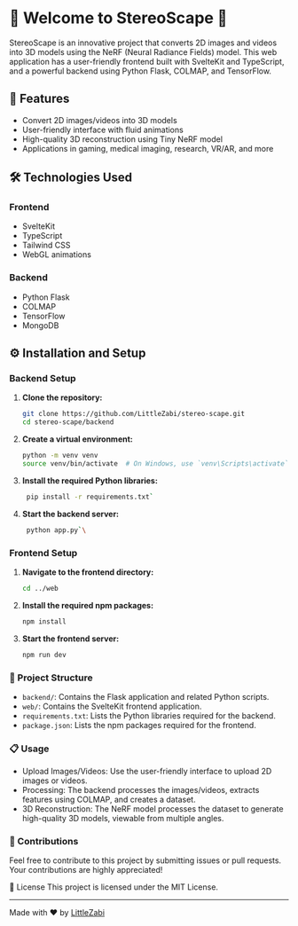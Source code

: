 # 🎉 Welcome to StereoScape 🎉

StereoScape is an innovative project that converts 2D images and videos into 3D models using the NeRF (Neural Radiance Fields) model. This web application has a user-friendly frontend built with SvelteKit and TypeScript, and a powerful backend using Python Flask, COLMAP, and TensorFlow.

## 🚀 Features
- Convert 2D images/videos into 3D models
- User-friendly interface with fluid animations
- High-quality 3D reconstruction using Tiny NeRF model
- Applications in gaming, medical imaging, research, VR/AR, and more

## 🛠️ Technologies Used

### Frontend
- SvelteKit
- TypeScript
- Tailwind CSS
- WebGL animations

### Backend
- Python Flask
- COLMAP
- TensorFlow
- MongoDB

## ⚙️ Installation and Setup

### Backend Setup
1. **Clone the repository:**
   ```sh
   git clone https://github.com/LittleZabi/stereo-scape.git
   cd stereo-scape/backend
2. **Create a virtual environment:**
   ```sh
   python -m venv venv
   source venv/bin/activate  # On Windows, use `venv\Scripts\activate`

3. **Install the required Python libraries:**
   ```sh
    pip install -r requirements.txt`

4. **Start the backend server:**
   ```sh
    python app.py`\

### Frontend Setup
1. **Navigate to the frontend directory:**
   ```sh
   cd ../web

2. **Install the required npm packages:**
   ```sh
   npm install
   
3. **Start the frontend server:**
   ```sh
   npm run dev

### 📂 Project Structure
  - `backend/`: Contains the Flask application and related Python scripts.
  - `web/`: Contains the SvelteKit frontend application.
  - `requirements.txt`: Lists the Python libraries required for the backend.
  - `package.json`: Lists the npm packages required for the frontend.

### 📋 Usage
  - Upload Images/Videos: Use the user-friendly interface to upload 2D images or videos.
  - Processing: The backend processes the images/videos, extracts features using COLMAP, and creates a dataset.
  - 3D Reconstruction: The NeRF model processes the dataset to generate high-quality 3D models, viewable from multiple angles.

### 🌟 Contributions
Feel free to contribute to this project by submitting issues or pull requests. Your contributions are highly appreciated!

📄 License
This project is licensed under the MIT License.

---

Made with ❤️ by [LittleZabi](https://github.com/LittleZabi)
